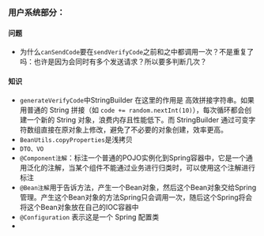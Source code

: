 ### 用户系统部分：
####  问题
- 为什么`canSendCode`要在`sendVerifyCode`之前和之中都调用一次？不是重复了吗：也许是因为会同时有多个发送请求？所以要多判断几次？


#### 知识
- `generateVerifyCode`中StringBuilder 在这里的作用是 高效拼接字符串。如果用普通的 String 拼接（如 `code += random.nextInt(10)`），每次循环都会创建一个新的 String 对象，浪费内存且性能低下。而 StringBuilder 通过可变字符数组直接在原对象上修改，避免了不必要的对象创建，效率更高。
- `BeanUtils.copyProperties`是浅拷贝
- `DTO、VO`
- `@Component注解`：标注一个普通的POJO实例化到Spring容器中，它是一个通用泛化的注解，当某个组件不能通过业务进行归类时，可以使用这个注解进行标注
- `@Bean注解`用于告诉方法，产生一个Bean对象，然后这个Bean对象交给Spring管理。产生这个Bean对象的方法Spring只会调用一次，随后这个Spring将会将这个Bean对象放在自己的IOC容器中
- `@Configuration` 表示这是一个 Spring 配置类
- 

